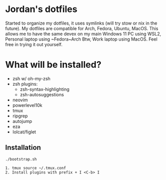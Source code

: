 # Jordan's dotfiles

Started to organize my dotfiles, it uses symlinks (will try stow or nix in the future). My dotfiles are compatible for Arch, Fedora, Ubuntu, MacOS. This allows me to have the same devex on my main Windows 11 PC using WSL2, Personal laptop using ~Fedora~Arch Btw, Work laptop using MacOS. Feel free in trying it out yourself.

# What will be installed?

- zsh w/ oh-my-zsh
- zsh plugins:
   - zsh-syntax-highlighting 
   - zsh-autosuggestions
- neovim
- powerlevel10k
- tmux
- ripgrep
- autojump
- eza
- lolcat/figlet

## Installation

```
./bootstrap.sh

1. tmux source ~/.tmux.conf
2. Install plugins with prefix + I <C-b> I
```


